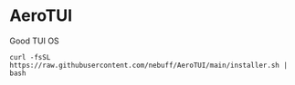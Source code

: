 # AeroTUI
Good TUI OS

` curl -fsSL https://raw.githubusercontent.com/nebuff/AeroTUI/main/installer.sh | bash `
